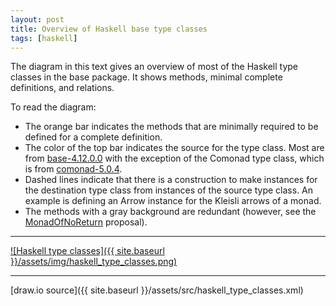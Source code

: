 ```yaml
---
layout: post
title: Overview of Haskell base type classes
tags: [haskell]
---
```


The diagram in this text gives an overview of most of the Haskell type classes
in the base package. It shows methods, minimal complete definitions, and relations.

To read the diagram:

* The orange bar indicates the methods that are minimally required to be
  defined for a complete definition.
* The color of the top bar indicates the source for the type class. Most are
  from [base-4.12.0.0](http://hackage.haskell.org/package/base-4.12.0.0) with
  the exception of the Comonad type class, which is from
  [comonad-5.0.4](http://hackage.haskell.org/package/comonad-5.0.4).
* Dashed lines indicate that there is a construction to make instances for the
  destination type class from instances of the source type class. An example is
  defining an Arrow instance for the Kleisli arrows of a monad.
* The methods with a gray background are redundant (however, see the
  [MonadOfNoReturn](https://ghc.haskell.org/trac/ghc/wiki/Proposal/MonadOfNoReturnproposal)
  proposal).

---

<a href="{{ site.baseurl }}/assets/img/haskell_type_classes.png">
![Haskell type classes]({{ site.baseurl }}/assets/img/haskell_type_classes.png)
</a>

---
[draw.io source]({{ site.baseurl }}/assets/src/haskell_type_classes.xml)<br /><br />
